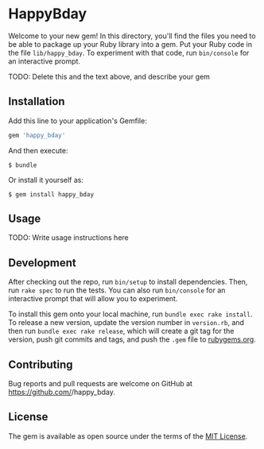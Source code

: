 # HappyBday

Welcome to your new gem! In this directory, you'll find the files you need to be able to package up your Ruby library into a gem. Put your Ruby code in the file `lib/happy_bday`. To experiment with that code, run `bin/console` for an interactive prompt.

TODO: Delete this and the text above, and describe your gem

## Installation

Add this line to your application's Gemfile:

```ruby
gem 'happy_bday'
```

And then execute:

    $ bundle

Or install it yourself as:

    $ gem install happy_bday

## Usage

TODO: Write usage instructions here

## Development

After checking out the repo, run `bin/setup` to install dependencies. Then, run `rake spec` to run the tests. You can also run `bin/console` for an interactive prompt that will allow you to experiment.

To install this gem onto your local machine, run `bundle exec rake install`. To release a new version, update the version number in `version.rb`, and then run `bundle exec rake release`, which will create a git tag for the version, push git commits and tags, and push the `.gem` file to [rubygems.org](https://rubygems.org).

## Contributing

Bug reports and pull requests are welcome on GitHub at https://github.com/<github username>/happy_bday.

## License

The gem is available as open source under the terms of the [MIT License](https://opensource.org/licenses/MIT).
